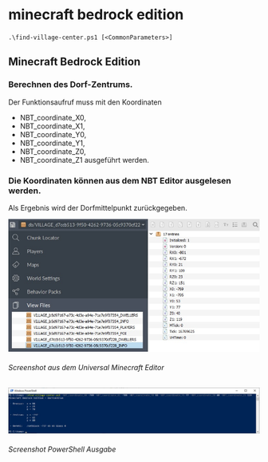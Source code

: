 # minecraft bedrock edition
`.\find-village-center.ps1 [<CommonParameters>]`

## Minecraft Bedrock Edition
### Berechnen des Dorf-Zentrums.
Der Funktionsaufruf muss mit den Koordinaten 
- NBT_coordinate_X0,
- NBT_coordinate_X1,
- NBT_coordinate_Y0,
- NBT_coordinate_Y1,
- NBT_coordinate_Z0,
- NBT_coordinate_Z1 ausgeführt werden.

### Die Koordinaten können aus dem NBT Editor ausgelesen werden.
Als Ergebnis wird der Dorfmittelpunkt zurückgegeben.

![Screenshot Universal Minecraft Editor](https://github.com/dr-woitschek/spielkiste/blob/master/minecraft/find-village-center_NBT-Informationen.jpg)
###### Screenshot aus dem Universal Minecraft Editor

![Screenshot PowerShell Ausgabe](https://github.com/dr-woitschek/spielkiste/blob/master/minecraft/find-village-center_PowerShell-Output.jpg)
###### Screenshot PowerShell Ausgabe

